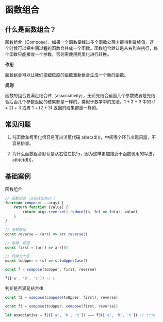 <script setup>
import { loginRead } from '@/utils/login-read'

loginRead('j20018')
</script>

# <AppCode code="50" /> 函数组合

<ClientOnly><AppRead code="j20018" /></ClientOnly>

## 什么是函数组合？

函数组合（Compose），如果一个函数要经过多个函数处理才能得到最终值，这个时候可以把中间过程的函数合并成一个函数。函数组合默认是从右到左执行，每个函数只能接收一个参数，否则需使用柯里化进行转换。

**作用**

函数组合可以让我们把细粒度的函数重新组合生成一个新的函数。

**规则**

函数的组合要满足结合律（associativity），无论先结合前面几个参数或者是先结合后面几个参数返回的结果都是一样的。类似于数学中的加法，1 + 2 + 3 中的 (1 + 2) + 3 或者 1 + (2 + 3) 返回的结果都是一样的。

## 常见问题

1. 纯函数和柯里化很容易写出洋葱代码 a(b(c(d)))，中间哪个环节出现问题，不容易排查。

2. 为什么函数组合默认是从右往左执行，因为这样更加接近于函数调用的写法，a(b(c(d)))。

## 基础案例

函数组合

```javascript
// 函数组合（从右往左执行 ）
function compose(...args) {
    return function (value) {
        return args.reverse().reduce((a, fn) => fn(a), value)
    }
}

// 反转数组
const reverse = (arr) => arr.reverse()

// 取第一项值
const first = (arr) => arr[0]

// 转换为大写
const toUpper = (s) => s.toUpperCase()

const f = compose(toUpper, first, reverse)

f(['a', 'b', 'c']) // C
```

判断是否满足结合律

```javascript
const f3 = compose(compose(toUpper, first), reverse)

const f3 = compose(toUpper, compose(first, reverse))

let associative = f2(['a', 'b', 'c']) === f3(['a', 'b', 'c']) // true
```

<AppComment />